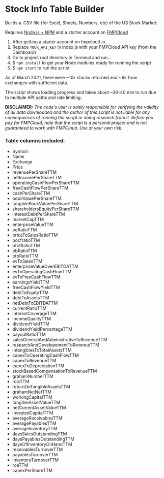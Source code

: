 # Stock Info Table Builder
 Builds a .CSV file (for Excel, Sheets, Numbers, etc) of the US Stock Market:
 
 Requires [Node.js + NPM](https://nodejs.org/en/) and a starter account on [FMPCloud](https://fmpcloud.io/)

1) After getting a starter account on fmpcloud.io ...
2) Replace `YOUR_API_KEY` in index.js with your FMPCloud API key (from the Dashboard)
3) Go to project root directory in Terminal and run...
4) $ `npm install` to get your Node modules ready for running the script
5) $ `npm start` to run the script

As of March 2021, there were ~10k stocks returned and ~6k from exchanges with sufficient data. 

The script shows loading progress and takes about ~20-40 min to run due to multiple API paths and rate limiting.

**DISCLAIMER:** _The code's user is solely responsible for verifying the validity of all data downloaded and the author of this script is not liable for any consequences of running the script or doing research from it. Before you pay for FMPCloud, note that the script is a personal project and is not guaranteed to work with FMPCloud. Use at your own risk._

### Table columns included:
* Symbol
* Name
* Exchange
* Price
* revenuePerShareTTM
* netIncomePerShareTTM
* operatingCashFlowPerShareTTM
* freeCashFlowPerShareTTM
* cashPerShareTTM
* bookValuePerShareTTM
* tangibleBookValuePerShareTTM
* shareholdersEquityPerShareTTM
* interestDebtPerShareTTM
* marketCapTTM
* enterpriseValueTTM
* peRatioTTM
* priceToSalesRatioTTM
* pocfratioTTM
* pfcfRatioTTM
* pbRatioTTM
* ptbRatioTTM
* evToSalesTTM
* enterpriseValueOverEBITDATTM
* evToOperatingCashFlowTTM
* evToFreeCashFlowTTM
* earningsYieldTTM
* freeCashFlowYieldTTM
* debtToEquityTTM
* debtToAssetsTTM
* netDebtToEBITDATTM
* currentRatioTTM
* interestCoverageTTM
* incomeQualityTTM
* dividendYieldTTM
* dividendYieldPercentageTTM
* payoutRatioTTM
* salesGeneralAndAdministrativeToRevenueTTM
* researchAndDevelopementToRevenueTTM
* intangiblesToTotalAssetsTTM
* capexToOperatingCashFlowTTM
* capexToRevenueTTM
* capexToDepreciationTTM
* stockBasedCompensationToRevenueTTM
* grahamNumberTTM
* roicTTM
* returnOnTangibleAssetsTTM
* grahamNetNetTTM
* workingCapitalTTM
* tangibleAssetValueTTM
* netCurrentAssetValueTTM
* investedCapitalTTM
* averageReceivablesTTM
* averagePayablesTTM
* averageInventoryTTM
* daysSalesOutstandingTTM
* daysPayablesOutstandingTTM
* daysOfInventoryOnHandTTM
* receivablesTurnoverTTM
* payablesTurnoverTTM
* inventoryTurnoverTTM
* roeTTM
* capexPerShareTTM
